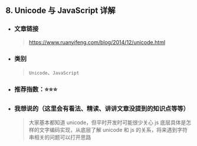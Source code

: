## 8. Unicode 与 JavaScript 详解

- ### 文章链接
  > https://www.ruanyifeng.com/blog/2014/12/unicode.html
- ### 类别
  > `Unicode`、`JavaScript`
- ### 推荐指数：⭐️⭐️⭐️
- ### 我想说的（这里会有看法、精读、讲讲文章没提到的知识点等等）
  > 大家基本都知道 unicode，但平时开发时可能很少关心 js 底层具体是怎样的文字编码实现，从底层了解 unicode 和 js 的关系，将来遇到字符串相关的问题可以打开思路
